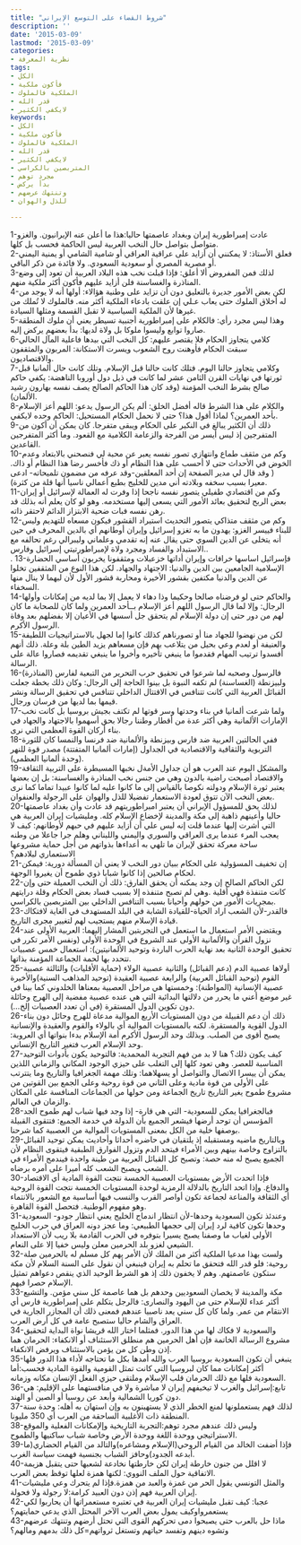 ```yaml
---
title: "شروط القضاء على التوسع الإيراني"
description: ''
date: '2015-03-09'
lastmod: '2015-03-09'
categories:
- نظرية المعرفة
tags:
- الكل
- فأكون ملكية
- الملكية فالملوك
- قدر الله
- لايكفي الكثير
keywords:
- الكل
- فأكون ملكية
- الملكية فالملوك
- قدر الله
- لايكفي الكثير
- المتربصين بالكراسي
- مجرد توهم
- بدأ يركض
- وتنتهك عرضهم
- للذل والهوان

---
```



1-عادت إمبراطورية إيران وبغداد عاصمتها حاليا:هذا ما أعلن عنه الإيرانيون. والغزو متواصل بتواصل حال النخب العربية ليس الحاكمة فحسب بل كلها.  
2-فعلق الأستاذ: لا يمكنني أن أزايد على عراقية العراقي أو شامية الشامي أو يمنية اليمني أو مصرية المصري أو سعودية السعودي. ولا فائدة من ذكر الباقي.  
3-لذلك فمن المفروض ألا أعلق: فإذا قبلت نخب هذه البلاد العربية أن تعود إلى وضع المناذرة والغساسنة فلن أزايد عليهم فأكون أكثر ملكية منهم.  
4-لكن بعض الأمور جديرة بالتعليق دون أن تزايد على وطنية هؤالاء: أولها أنه لا يوجد من له أخلاق الملوك حتى يعاب عـلي إن علقت بادعاء الملكية أكثر منه. فالملوك لا تُملك من غيرها لأن الملكية السياسية لا تقبل القسمة ومثلها السيادة.  
5-وهذا ليس مجرد رأي: فالكلام على إمبراطورية أجنبية تسيطر يعني أن ملوك المنطقة صاروا توابع وليسوا ملوكا بل ولاة لديها: بدأ بعضهم يركض إليه.  
6-كلامي يتجاوز الحكام فلا يقتصر عليهم: كل النخب التي بيدها فاعلية المآل الحالي سبقت الحكام فأوهنت روح الشعوب ويسرت الاستكانة: المربون والمثقفون والاقتصاديون.  
7-وكلامي يتجاوز حالنا اليوم. فتلك كانت حالنا قبل الإسلام. وتلك كانت حال ألمانيا قبل ثورتها في نهايات القرن الثامن عشر لما كانت في ذيل دول أوروبا الناهضة: يكفي حاكم صالح بشرط النخب المؤمنة (وقد كان هذا الحاكم الصالح يصف نفسه بهارون رشيد الألمان).  
8-والكلام على هذا الشرط قاله أفضل الخلق: ألم يكن الرسول يدعو: اللهم أعز الإسلام بأحد العمرين؟ لماذا أقول هذا؟ حتى لا نحمل الحكام المستحيل: الحاكم وحده لايكفي.  
9-ذلك أن الكثير يبالغ في النكير على الحكام ويبقى متفرجا. كان يمكن أن أكون من المتفرجين إذ ليس أيسر من الفرجة والزعامة الكلامية مع القعود. وما أكثر المتفرجين القاعدين.  
10-وكم من مثقف طماع وانتهازي تصور نفسه يعبر عن محبة لي فنصحني بالابتعاد وعدم الخوض في الأحداث حتى لا أحسب على هذا النظام أو ذك فأخسر رضا هذا النظام أو ذاك. ( وقد قال لي مدير الصفحة إن أحد المعلقين-وقد عرفه من مضمون تلميحاته- ادعى معيرا بسبب سخفه وبلادته أني مدين للخليج بطبع أعمالي ناسيا أنها قلة من كثرة).  
11-وكم من اقتصادي طفيلي يتصور نفسه ناجحا إذا وفرت له العمالة لإسرائيل أو إيران بعض الربح لتحقيق بعائد الأمور التي يسعى إليها مستخدمه. وهو لو كان يعلم أنه بذلك قد رهن نفسه فبات ضحية الابتزاز الدائم لاحتقر ذاته.  
12-وكم من مثقف متذاكي يتصور التحديث استيراد القشور فيكون مسعاه للتهديم وليس للبناء فييسر الغزو: يهدون ما به تغزو إسرائيل وإيران أوطانهم أي بالدين المحرف في حين أنه يتخلى عن الدين السوي حتى يقال عنه إنه تقدمي وعلماني وليبرالي رغم تحالفه مع الاستبداد والفساد ومجرد ولاة لإمبراطورتيتي إسرائيل وفارس..  
. 13-فإسرائيل اساسها خرافات وإيران أداتها خزعبلات ومثقفونا يخربون أساسي الحضارة الإسلامية الجامعين بين الدين والدنيا: الاجتهاد والجهاد. لكن هذا النوع من المثقفين تخلوا عن الدين والدنيا مكتفين بقشور الأخيرة ومحاربة قشور الأول لأن لبهما لا ينال منها السخفاء.  
14-والحاكم حتى لو فرضناه صالحا وحكيما وذا دهاء لا يعمل إلا بما لديه من إمكانات وأولها الرجال: وإلا لما قال الرسول اللهم أعز الإسلام بــأحد العمرين ولما كان للصحابة ما كان لهم من دور حتى إن دولة الإسلام لم يتحقق جل أسسها في الأعيان إلا بفضلهم بعد وفاة الرسول الأكرم.  
15-لكن من نهضوا للجهاد منا أو تصورناهم كذلك كانوا إما لجهل بالاستراتيجيات اللطيفة والعنيفة أو لعدم وعي بحيل من يتلاعب بهم فإن مسعاهم يزيد الطين بلة وعلة. ذلك أنهم أفسدوا ترتيب المهام فقدموا ما ينبغي تأخيره وأخروا ما ينبغي تقديمه فصاروا عالة على الرسالة.  
16-فالرسول وصحبه لما شرعوا في تحقيق حرب التحرير من التبعية لفارس (المناذرة) ولبيزنطة (الغساسنة) لم تكفه النبوة بل بينوا الحاجة إلى الرجال: وكان ذلك بخطة جعلت القبائل العربية التي كانت تتنافس في الاقتتال الداخلي تتنافس في تحقيق الرسالة ونشر قيمها بما لديها من فرسان ورجال.  
17-ولما شرعت ألمانيا في بناء وحدتها وسر قوتها لم تكتف بجيش بروسيا بل كانت نخب الإمارات الألمانية وهي أكثر عدة من أقطار وطننا رجالا بحق أسهموا بالاجتهاد والجهاد في بناء أركان القوة العظمى التي نرى.  
18-ففي الحالتين العربية ضد فارس وبيزنطة والألمانية ضد فرنسا والنمسا كان للثورة التربوية والثقافية والاقتصادية في الجداول (إمارات ألمانيا المتفتتة) مصدر قوة للنهر (وحدة ألمانيا العظمى).  
19-والمشكل اليوم عند العرب هو أن جداول الأمةل نخبها المسيطرة على التربية الثقافة والاقتصاد أصبحت راضية بالدون وهي من جنس نخب المناذرة والغساسنة: بل إن بعضها يعتبر ثورة الإسلام ودولته نكوصا بالقياس إلى ما كانوا عليه لما كانوا عبيدا تماما كما نرى بعض النخب الآن تتوق لعودة الاستعمار تفضيلا للذل والهوان على الرجولة والعنفوان.  
20-لذلك يحق للمسؤول الإيراني أن يعتبر امبراطوريتهم قد عادت وأن بغداد عاصمتها حاليا وأعينهم ذاهبة إلى مكة والمدينة لإخضاع الإسلام كله. ومليشيات إيران العربية هي التي أشرت إليها عندما قلت إنه ليس علي أن أزايد عليهم في حبهم لأوطانهم: كيف لا يعجب المرء عندما يرى العراقي والسوري واليمني واللبناني وهلم جرا جاعلا من وطنه ساحة معركة تحقق لإيران ما تلهي به أعداءها بذواتهم من أجل حماية مشروعها الاستعماري لبلادهم؟  
21-إن تخفيف المسؤولية على الحكام ببيان دور النخب لا يعني أن المسألة دورية: فيمكن لحكام صالحين إذا كانوا شبابا ذوي طموح أن يغيروا الوجهة.  
22-لكن الحاكم الصالح إن وجد يمكنه أن يحقق الفارق: ذلك أن النخب العميلة حتى وإن كانت متنفذة فهي أقلية .وهي لم تصبح متنفذه إلا بسبب فساد بعض الحكام وقلة درايتهم بمجريات الأمور من حولهم وأحيانا بسبب التنافس الداخلي بين المتربصين بالكراسي.  
23-فالقدر-لأن الشعب اراد الحياة-للقيادة الشابة في البلد المستهدف في الغاية لافتكاك قيادة الإسلام منهم يستجيب لهم لتغيير مجرى التاريخ.  
24-ويقتضي الأمر استعمال ما استعمل في التجربتين المشار إليهما: العربية الأولى عند نزول القرآن والألمانية الأولى عند الشروع في الوحدة الأولى (ونفس الأمر تكرر في تحقيق الوحدة الثانية بعد نهاية الحرب الباردة وتوحيد الألمانيتين): استعمال خمس عصبيات تتحدد بها لحمة الجماعة المؤمنة بذاتها.  
25-أولاها عصبية الدم (دعم القبائل) والثانية عصبية الولاء (حماية الأقليات) والثالثة عصبية القوم (توحيد القبائل العربية) والرابعة عصبية العقيدة (توحيد المذاهب السنية)والأخيرة عصبية الإنسانية (المواطنة): وخمستها هي مراحل العصبية بمعناها الخلدوني كما بينا في غير موضع أعني ما يحرر من دلالتها البدائية التي هي عنده عصبية مفضية إلى الهرج وحائلة دون تكوين الدول المستقرة (في أن تعدد العصبيات إلخ…).  
26-ذلك أن دعم القبيلة من دون المستويات الأربع الموالية مدعاة للهرج وحائل دون بناء الدول القوية والمستقرة. لكنه بالمستويات الموالية أي بالولاء والقوم والعقيدة والإنسانية يصبح أقوى من الصلب. وبذلك وحد الرسول الأكرم أمة الإسلام بدءا بنواتها أي العروبة: وحد الإسلام العرب فتغير التاريخ الإنساني.  
27-كيف يكون ذلك؟ هنا لا بد من فهم التجربة المحمدية: فالتوحيد يكون بأدوات التوحيد المناسبة للعصر. وهي تعود كلها إلى التغلب على حيزي الوجود المكاني والزماني اللذين يمكن أن ييسرا الاتصال والتواصل أو يسهلاهما: وتلك مهمة الجغرافيا والتاريخ وما يتترتب على الأولى من قوة مادية وعلى الثاني من قوة روحية وعلى الجمع بين القوتين من مشروع طموح يغير التاريخ تاريخ الجماعة ومن حولها من الجماعات المنافسة على المكان والزمان في العالم.  
28-فبالجغرافيا يمكن للسعودية- التي هي قارة- إذا وجد فيها شباب لهم طموح الجد المؤسس أن توحد أرضها فيشعر الجميع بأن الدولة في خدمة الجميع: فتتقوى القبيلة بوصفها خلية من الكل بمعنى المستويات الموالية من العصبية كما شرحنا.  
29-وبالتاريخ ماضيه ومستقبله إذ يلتقيان في حاضره أحداثا وأحاديث يمكن توحيد القبائل بالتزاوج وخاصة بينهم وبين الأمراء فيتحد الدم وتزول الفوارق الطبقية فيتقوى النظام لأن الجميع يصبح له منه حصة: وتصبح كل القبائل العربية من طينة واحدة فيندمج الأمراء في الشعب ويصبح الشعب كله أميرا على أمره برضاه.  
30-فإذا اتحدت الأرض بمستويات العصبية الخمسة نتجت القوة المادية أي الاقتصاد والدفاع. وإذا اتحد التاريخ بالدلالة الرمزية لوحدة المستويات الخمسة نتجت القوة الروحية أي الثقافة والمناعة لجماعة تكون أواصر القرب والنسب فيها أساسية مع الشعور بالانتماء وهو مفهوم الوطنية. فتحصل القوة القاهرة.  
31-وعندئذ تكون السعودية وحدها-لأن انتظار اندماج الخليج يعني انتظار جودو- السعودية وحدها تكون كافية لرد إيران إلى حجمها الطبيعي: وما عجز دونه العراق في حرب الخليج الأولى لغياب ما وصفنا يصبح يسيرا بتوفره في الحرب القادمة بلا ريب لأن الاستعداد الشيعي لغزو بلد الحرمين معلن وليس خفيا إلا على النعام.  
32-ولست بهذا مدعيا الملكية أكثر من الملك لأن الأمر يهم كل مسلم له بالحرمين صلة روحية: فلو قدر الله فتحقق ما تحلم به إيران فينبغي أن نقول على السنة السلام لأن مكة ستكون عاصمتهم. وهم لا يخفون ذلك إذ هو الشرط الوحيد الذي ينقص دعواهم تمثيل الإسلام حصرا فيهم.  
33-مكة والمدينة لا يخصان السعوديين وحدهم بل هما عاصمة كل سني مؤمن. والتشيع أكثر عداء للإسلام حتى من اليهود والنصارى: فالرجل يتكلم على إمبراطورية فارس أي الانتقام من عمر. ولما كان كل سني يعد ناصبيا عندهم فمعنى ذلك أن المجازر الجارية في العراق والشام حاليا ستصبح عامة في كل أرض العرب.  
34-والسعودية لا فكاك لها من هذا الدور. فمثلما اختار الله قريشا نواة البداية لتحقيق مشروع الرسالة الخاتمة فإن أهل الحرمين هم منطلق الاستئناف أو الانكفاء: الحرمان هما إذن وطن كل من يؤمن بالاستئناف ويرفض الانكفاء.  
35-ينبغي أن تكون السعودية بروسيا العرب والله أمدها بكل ما تحتاجه لأداء هذا الدور فلها أكثر إمكانات مما كان لبروسيا التي كانت تمثل القومية والقوة المادية فحسب:أما السعودية فلها مع ذلك الحرمان قلب الإسلام وملتقى حيزي الفعل الإنسان مكانه وزمانه.  
36-تابع:إسرائيل والغرب لا تيخيفهم إيران لا مباشرة ولا في منافستهما على الإقليم: هي دون كوريا الشمالية وأبعد عن روسيا أو الصين أو الهند.  
37-لذلك فهم يستعملونها لمنع الخطر الذي لا يستهينون به وإن استهان به أهله: وحدة سنة المنطقة ذات الأغلبية الساحقة من العرب أي 350 مليونا.  
38-وليس ذلك عندهم مجرد توهم:التجربة التاريخية وإلإمكانات الفعلية والموقع الاستراتيجي ووحدة اللغة ووحدة الأرض وخاصة شباب ساكنيها والطموح.  
39-فإذا أضفت الخالد من القيام الروحي(الإسلام ومشاعره)والتالد من القيام الحضاري(ما أبدعه الجدود)وحافز الشباب بجنسية فهمت سياسة الغرب.  
40-لا اقلل من جنون خارطة إيران لكن خارطتها نخادعة لشعبها حتى يتقبل هزيمة الاتفاقية حول الملف النووي: لكنها همزة لعلها توقظ بعض العرب.  
41-والمثل التونسي يقول الحر من غمزة والعبد من همزة.فإذا لم يتحرك وعي مليشيات إيران العربية فهم إذن دون العبيد كرامة:لا رجولة ولا فحولة.  
42-عجبا: كيف تقبل مليشيات إيران العربية في تعتبره مستعمراتها أن يحاربوا لكي يستعمرواوكيف يمول بعض العرب الآخر المحتل الذي يدعي حمايتهم؟  
43-ماذا حل بالعرب حتى يصبحوا دمى تحركهم القوى التي تحتل أرضهم وتنتهك عرضهم وتشوه دينهم وتفسد حياتهم وتستغل ثرواتهم=كل ذلك بدمهم ومالهم؟

###